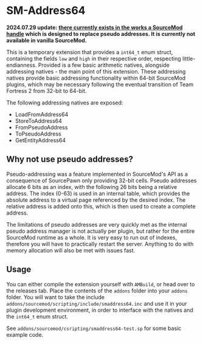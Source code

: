 # SM-Address64

**2024.07.29 update: [there currently exists in the works a SourceMod handle](https://github.com/alliedmodders/sourcemod/pull/2196) which is designed to replace pseudo addresses. It is currently not available in vanilla SourceMod.**

This is a temporary extension that provides a `int64_t` enum struct, containing the fields `low` and `high` in their respective order, respecting little-endianness. Provided is a few basic arithmetic natives, alongside addressing natives - the main point of this extension. These addressing natives provide basic addressing functionality within 64-bit SourceMod plugins, which may be necessary following the eventual transition of Team Fortress 2 from 32-bit to 64-bit.

The following addressing natives are exposed:
- LoadFromAddress64
- StoreToAddress64
- FromPseudoAddress
- ToPseudoAddress
- GetEntityAddress64

## Why not use pseudo addresses?
Pseudo-addressing was a feature implemented in SourceMod's API as a consequence of SourcePawn only providing 32-bit cells. Pseudo addresses allocate 6 bits as an index, with the following 26 bits being a relative address. The index (0-63) is used in an internal table, which provides the absolute address to a virtual page referenced by the desired index. The relative address is added onto this, which is then used to create a complete address.

The limitations of pseudo addresses are very quickly met as the internal pseudo address manager is not actually per plugin, but rather for the entire SourceMod runtime as a whole. It is very easy to run out of indexes, therefore you will have to practically restart the server. Anything to do with memory allocation will also be met with issues fast.

## Usage
You can either compile the extension yourself with `AMBuild`, or head over to the releases tab. Place the contents of the `addons` folder into your `addons` folder. You will want to take the include `addons/sourcemod/scripting/include/smaddress64.inc` and use it in your plugin development environment, in order to interface with the natives and the `int64_t` enum struct.

See `addons/sourcemod/csripting/smaddress64-test.sp` for some basic example code.
